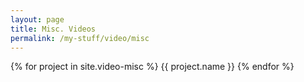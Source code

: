 ```yaml
---
layout: page
title: Misc. Videos
permalink: /my-stuff/video/misc
---
```

{% for project in site.video-misc %}
{{ project.name }}
{% endfor %}
